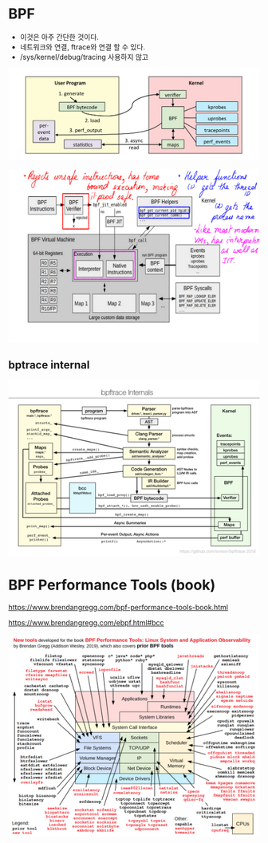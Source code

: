 # BPF

* 이것은 아주 간단한 것이다.
* 네트워크와 연결, ftrace와 연결 할 수 있다.
* /sys/kernel/debug/tracing 사용하지 않고 



![Drawing: eBPF internals](img/kprobe_linux_ebpf_internals.png)





![](img/bpf12.png)



## bptrace internal

![img](img/bpftrace_internals_2018.png)



# BPF Performance Tools (book)

https://www.brendangregg.com/bpf-performance-tools-book.html

https://www.brendangregg.com/ebpf.html#bcc



![img](img/bpf_performance_tools_book.png)